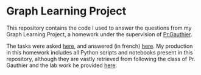 # Graph Learning Project

This repository contains the code I used to answer the questions from my Graph Learning Project, a homework under the supervision of  [Pr.Gauthier](https://github.com/vgauthier).

The tasks were asked [here](https://github.com/Tekexa/Graph-Learning-Project/blob/main/Homework_Network_Analysis-1.pdf), and answered (in french) [here](https://github.com/Tekexa/Graph-Learning-Project/blob/main/rapport/NetSci_GraphLearning_Piatte.pdf). My production in this homework includes all Python scripts and notebooks present in this repository, although they are vastly retrieved from following the class of Pr. Gauthier and the lab work he provided [here](https://github.com/ComplexNetTSP/ComplexNetTD).
